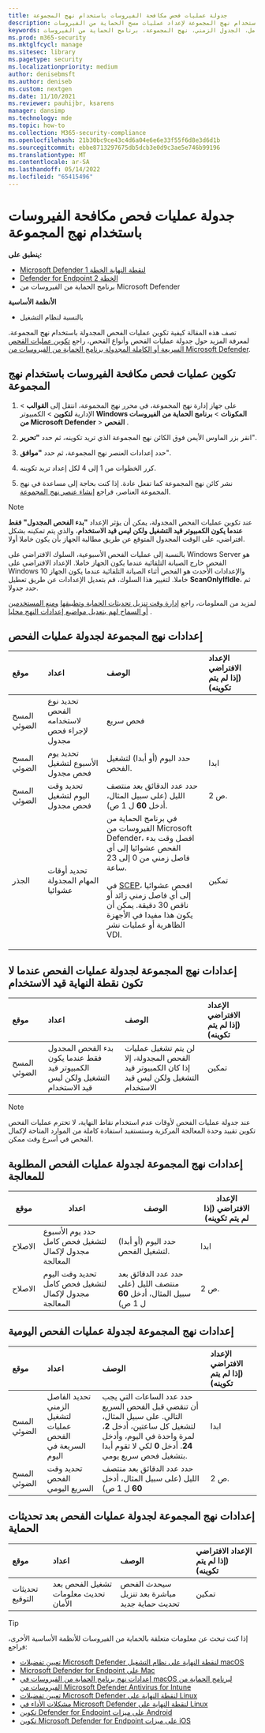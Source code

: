 ```yaml
---
title: جدولة عمليات فحص مكافحة الفيروسات باستخدام نهج المجموعة
description: استخدام نهج المجموعة لإعداد عمليات مسح الحماية من الفيروسات
keywords: الفحص السريع، الفحص الكامل، الجدول الزمني، نهج المجموعة، برنامج الحماية من الفيروسات
ms.prod: m365-security
ms.mktglfcycl: manage
ms.sitesec: library
ms.pagetype: security
ms.localizationpriority: medium
author: denisebmsft
ms.author: deniseb
ms.custom: nextgen
ms.date: 11/10/2021
ms.reviewer: pauhijbr, ksarens
manager: dansimp
ms.technology: mde
ms.topic: how-to
ms.collection: M365-security-compliance
ms.openlocfilehash: 21b30bc9ce43c4d6a04e6e6e33f55f6d8e3d6d1b
ms.sourcegitcommit: ebbe8713297675db5dcb3e0d9c3ae5e746b99196
ms.translationtype: MT
ms.contentlocale: ar-SA
ms.lasthandoff: 05/14/2022
ms.locfileid: "65415496"
---
```

# <a name="schedule-antivirus-scans-using-group-policy"></a>جدولة عمليات فحص مكافحة الفيروسات باستخدام نهج المجموعة

**ينطبق على:**

- [Microsoft Defender لنقطة النهاية الخطة 1](https://go.microsoft.com/fwlink/?linkid=2154037)
- [Defender for Endpoint الخطة 2](https://go.microsoft.com/fwlink/?linkid=2154037)
- برنامج الحماية من الفيروسات من Microsoft Defender

**الأنظمة الأساسية**
- بالنسبة لنظام التشغيل

تصف هذه المقالة كيفية تكوين عمليات الفحص المجدولة باستخدام نهج المجموعة. لمعرفة المزيد حول جدولة عمليات الفحص وأنواع الفحص، راجع [تكوين عمليات الفحص السريعة أو الكاملة المجدولة برنامج الحماية من الفيروسات من Microsoft Defender](schedule-antivirus-scans.md). 

## <a name="configure-antivirus-scans-using-group-policy"></a>تكوين عمليات فحص مكافحة الفيروسات باستخدام نهج المجموعة

1. على جهاز إدارة نهج المجموعة، في محرر نهج المجموعة، انتقل إلى **القوالب** \> الإدارية **لتكوين** \> الكمبيوتر **Windows المكونات** \> **برنامج الحماية من الفيروسات من Microsoft Defender** \> **الفحص** .

2. انقر بزر الماوس الأيمن فوق الكائن نهج المجموعة الذي تريد تكوينه، ثم حدد **"تحرير**".

3. حدد إعدادات العنصر نهج المجموعة، ثم حدد **"موافق**". 

4. كرر الخطوات من 1 إلى 4 لكل إعداد تريد تكوينه.

5. نشر كائن نهج المجموعة كما تفعل عادة. إذا كنت بحاجة إلى مساعدة في نهج المجموعة العناصر، فراجع [إنشاء عنصر نهج المجموعة](/windows/security/threat-protection/windows-firewall/create-a-group-policy-object).

> [!NOTE]
> عند تكوين عمليات الفحص المجدولة، يمكن أن يؤثر الإعداد **"بدء الفحص المجدول" فقط عندما يكون الكمبيوتر قيد التشغيل ولكن ليس قيد الاستخدام**، والذي يتم تمكينه بشكل افتراضي، على الوقت المجدول المتوقع عن طريق مطالبة الجهاز بأن يكون خاملا أولا.
>
> بالنسبة إلى عمليات الفحص الأسبوعية، السلوك الافتراضي على Windows Server هو الفحص خارج الصيانة التلقائية عندما يكون الجهاز خاملا. الإعداد الافتراضي على Windows 10 والإعدادات الأحدث هو الفحص أثناء الصيانة التلقائية عندما يكون الجهاز خاملا. لتغيير هذا السلوك، قم بتعديل الإعدادات عن طريق تعطيل **ScanOnlyIfIdle**، ثم حدد جدولا.

لمزيد من المعلومات، راجع [إدارة وقت تنزيل تحديثات الحماية وتطبيقها](manage-protection-update-schedule-microsoft-defender-antivirus.md) [ومنع المستخدمين أو السماح لهم بتعديل مواضيع إعدادات النهج محليا](configure-local-policy-overrides-microsoft-defender-antivirus.md) .

## <a name="group-policy-settings-for-scheduling-scans"></a>إعدادات نهج المجموعة لجدولة عمليات الفحص

| موقع | اعداد | الوصف | الإعداد الافتراضي (إذا لم يتم تكوينه) |
|:---|:---|:---|:---|
| المسح الضوئي | تحديد نوع الفحص لاستخدامه لإجراء فحص مجدول | فحص سريع |
| المسح الضوئي | تحديد يوم الأسبوع لتشغيل فحص مجدول | حدد اليوم (أو أبدا) لتشغيل الفحص. | ابدا |
| المسح الضوئي | تحديد وقت اليوم لتشغيل فحص مجدول | حدد عدد الدقائق بعد منتصف الليل (على سبيل المثال، أدخل **60** ل 1 ص). | 2 ص. |
| الجذر | تحديد أوقات المهام المجدولة عشوائيا |في برنامج الحماية من الفيروسات من Microsoft Defender، افصل وقت بدء الفحص عشوائيا إلى أي فاصل زمني من 0 إلى 23 ساعة. <p>في [SCEP](/mem/intune/protect/certificates-scep-configure)، افحص عشوائيا إلى أي فاصل زمني زائد أو ناقص 30 دقيقة. يمكن أن يكون هذا مفيدا في الأجهزة الظاهرية أو عمليات نشر VDI. | تمكين |

## <a name="group-policy-settings-for-scheduling-scans-for-when-an-endpoint-is-not-in-use"></a>إعدادات نهج المجموعة لجدولة عمليات الفحص عندما لا تكون نقطة النهاية قيد الاستخدام

| موقع | اعداد | الوصف | الإعداد الافتراضي (إذا لم يتم تكوينه) |
|:---|:---|:---|:---|
| المسح الضوئي | بدء الفحص المجدول فقط عندما يكون الكمبيوتر قيد التشغيل ولكن ليس قيد الاستخدام | لن يتم تشغيل عمليات الفحص المجدولة، إلا إذا كان الكمبيوتر قيد التشغيل ولكن ليس قيد الاستخدام | تمكين |

> [!NOTE]
> عند جدولة عمليات الفحص لأوقات عدم استخدام نقاط النهاية، لا تحترم عمليات الفحص تكوين تقييد وحدة المعالجة المركزية وستستفيد استفادة كاملة من الموارد المتاحة لإكمال الفحص في أسرع وقت ممكن.

## <a name="group-policy-settings-for-scheduling-remediation-required-scans"></a>إعدادات نهج المجموعة لجدولة عمليات الفحص المطلوبة للمعالجة

| موقع | اعداد | الوصف | الإعداد الافتراضي (إذا لم يتم تكوينه) |
|---|---|---|---|
| الاصلاح | حدد يوم الأسبوع لتشغيل فحص كامل مجدول لإكمال المعالجة | حدد اليوم (أو أبدا) لتشغيل الفحص. | ابدا |
| الاصلاح | تحديد وقت اليوم لتشغيل فحص كامل مجدول لإكمال المعالجة | حدد عدد الدقائق بعد منتصف الليل (على سبيل المثال، أدخل **60** ل 1 ص) | 2 ص. |

## <a name="group-policy-settings-for-scheduling-daily-scans"></a>إعدادات نهج المجموعة لجدولة عمليات الفحص اليومية

| موقع | اعداد | الوصف | الإعداد الافتراضي (إذا لم يتم تكوينه) |
|:---|:---|:---|:---|
| المسح الضوئي | تحديد الفاصل الزمني لتشغيل عمليات الفحص السريعة في اليوم | حدد عدد الساعات التي يجب أن تنقضي قبل الفحص السريع التالي. على سبيل المثال، لتشغيل كل ساعتين، أدخل **2**، لمرة واحدة في اليوم، وأدخل **24**. أدخل **0** لكي لا تقوم أبدا بتشغيل فحص سريع يومي. | ابدا |
| المسح الضوئي | تحديد وقت الفحص السريع اليومي | حدد عدد الدقائق بعد منتصف الليل (على سبيل المثال، أدخل **60** ل 1 ص) | 2 ص. |

## <a name="group-policy-settings-for-scheduling-scans-after-protection-updates"></a>إعدادات نهج المجموعة لجدولة عمليات الفحص بعد تحديثات الحماية

| موقع | اعداد | الوصف | الإعداد الافتراضي (إذا لم يتم تكوينه)|
|:---|:---|:---|:---|
| تحديثات التوقيع | تشغيل الفحص بعد تحديث معلومات الأمان | سيحدث الفحص مباشرة بعد تنزيل تحديث حماية جديد | تمكين |

> [!TIP]
> إذا كنت تبحث عن معلومات متعلقة بالحماية من الفيروسات للأنظمة الأساسية الأخرى، فراجع:
> - [تعيين تفضيلات Microsoft Defender لنقطة النهاية على نظام التشغيل macOS](mac-preferences.md)
> - [Microsoft Defender for Endpoint على Mac](microsoft-defender-endpoint-mac.md)
> - [إعدادات نهج برنامج الحماية من الفيروسات في macOS لبرنامج الحماية من الفيروسات من Microsoft Defender Antivirus for Intune](/mem/intune/protect/antivirus-microsoft-defender-settings-macos)
> - [تعيين تفضيلات Microsoft Defender لنقطة النهاية على Linux](linux-preferences.md)
> - [مشكلات الأداء في Microsoft Defender لنقطة النهاية على Linux](microsoft-defender-endpoint-linux.md)
> - [تكوين Defender for Endpoint على ميزات Android](android-configure.md)
> - [تكوين Microsoft Defender for Endpoint على ميزات iOS](ios-configure-features.md)